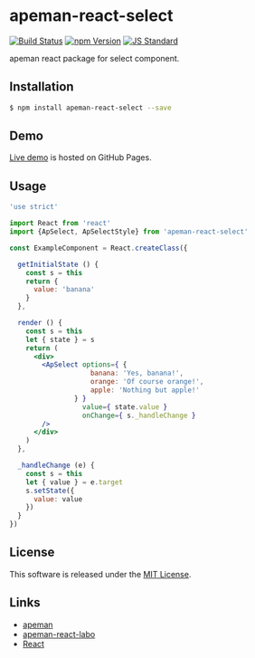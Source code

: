 apeman-react-select
==========

<!---
This file is generated by ape-tmpl. Do not update manually.
--->

<!-- Badge Start -->
<a name="badges"></a>

[![Build Status][bd_travis_shield_url]][bd_travis_url]
[![npm Version][bd_npm_shield_url]][bd_npm_url]
[![JS Standard][bd_standard_shield_url]][bd_standard_url]

[bd_repo_url]: https://github.com/apeman-react-labo/apeman-react-select
[bd_travis_url]: http://travis-ci.org/apeman-react-labo/apeman-react-select
[bd_travis_shield_url]: http://img.shields.io/travis/apeman-react-labo/apeman-react-select.svg?style=flat
[bd_travis_com_url]: http://travis-ci.com/apeman-react-labo/apeman-react-select
[bd_travis_com_shield_url]: https://api.travis-ci.com/apeman-react-labo/apeman-react-select.svg?token=
[bd_license_url]: https://github.com/apeman-react-labo/apeman-react-select/blob/master/LICENSE
[bd_codeclimate_url]: http://codeclimate.com/github/apeman-react-labo/apeman-react-select
[bd_codeclimate_shield_url]: http://img.shields.io/codeclimate/github/apeman-react-labo/apeman-react-select.svg?style=flat
[bd_codeclimate_coverage_shield_url]: http://img.shields.io/codeclimate/coverage/github/apeman-react-labo/apeman-react-select.svg?style=flat
[bd_gemnasium_url]: https://gemnasium.com/apeman-react-labo/apeman-react-select
[bd_gemnasium_shield_url]: https://gemnasium.com/apeman-react-labo/apeman-react-select.svg
[bd_npm_url]: http://www.npmjs.org/package/apeman-react-select
[bd_npm_shield_url]: http://img.shields.io/npm/v/apeman-react-select.svg?style=flat
[bd_standard_url]: http://standardjs.com/
[bd_standard_shield_url]: https://img.shields.io/badge/code%20style-standard-brightgreen.svg

<!-- Badge End -->


<!-- Description Start -->
<a name="description"></a>

apeman react package for select component.

<!-- Description End -->


<!-- Overview Start -->
<a name="overview"></a>



<!-- Overview End -->


<!-- Sections Start -->
<a name="sections"></a>

<!-- Section from "doc/guides/01.Installation.md.hbs" Start -->

<a name="section-doc-guides-01-installation-md"></a>

Installation
-----

```bash
$ npm install apeman-react-select --save
```


<!-- Section from "doc/guides/01.Installation.md.hbs" End -->

<!-- Section from "doc/guides/02.Demo.md.hbs" Start -->

<a name="section-doc-guides-02-demo-md"></a>

Demo
-----

[Live demo][demo_url] is hosted on GitHub Pages.

<!--
[![Demo Image](./doc/images/screenshot.png)][demo_url]
-->

[demo_url]: http://apeman-react-labo.github.io/apeman-react-select/demo/demo.html


<!-- Section from "doc/guides/02.Demo.md.hbs" End -->

<!-- Section from "doc/guides/03.Usage.md.hbs" Start -->

<a name="section-doc-guides-03-usage-md"></a>

Usage
---------

```jsx
'use strict'

import React from 'react'
import {ApSelect, ApSelectStyle} from 'apeman-react-select'

const ExampleComponent = React.createClass({

  getInitialState () {
    const s = this
    return {
      value: 'banana'
    }
  },

  render () {
    const s = this
    let { state } = s
    return (
      <div>
        <ApSelect options={ {
                    banana: 'Yes, banana!',
                    orange: 'Of course orange!',
                    apple: 'Nothing but apple!'
                } }
                  value={ state.value }
                  onChange={ s._handleChange }
        />
      </div>
    )
  },

  _handleChange (e) {
    const s = this
    let { value } = e.target
    s.setState({
      value: value
    })
  }
})

```



<!-- Section from "doc/guides/03.Usage.md.hbs" End -->

<!-- Section from "doc/guides/04.Components.md.hbs" Start -->

<a name="section-doc-guides-04-components-md"></a>



<!-- Section from "doc/guides/04.Components.md.hbs" End -->


<!-- Sections Start -->


<!-- LICENSE Start -->
<a name="license"></a>

License
-------
This software is released under the [MIT License](https://github.com/apeman-react-labo/apeman-react-select/blob/master/LICENSE).

<!-- LICENSE End -->


<!-- Links Start -->
<a name="links"></a>

Links
------

+ [apeman][apeman_url]
+ [apeman-react-labo][apeman_react_labo_url]
+ [React][react_url]

[apeman_url]: https://github.com/apeman-labo/apeman
[apeman_react_labo_url]: https://github.com/apeman-react-labo
[react_url]: https://facebook.github.io/react/

<!-- Links End -->

